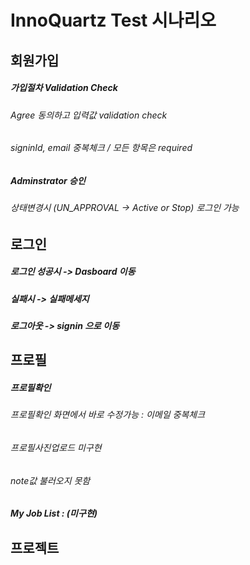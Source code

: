 # InnoQuartz Test 시나리오

## 회원가입
##### 가입절차 Validation Check
###### Agree 동의하고 입력값 validation check
###### signinId, email 중복체크 / 모든 항목은 required
##### Adminstrator 승인
###### 상태변경시 (UN_APPROVAL -> Active or Stop) 로그인 가능

## 로그인
##### 로그인 성공시 -> Dasboard 이동
##### 실패시 -> 실패메세지
##### 로그아웃 -> signin 으로 이동


## 프로필
##### 프로필확인
###### 프로필확인 화면에서 바로 수정가능 : 이메일 중복체크
###### 프로필사진업로드 미구현
###### note값 불러오지 못함
##### My Job List : (미구현)

## 프로젝트
#####